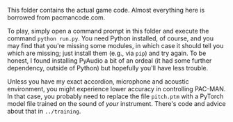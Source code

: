 This folder contains the actual game code. Almost everything here is borrowed from pacmancode.com.

To play, simply open a command prompt in this folder and execute the command `python run.py`.
You need Python installed, of course, and you may find that you're missing some modules, in which case it should tell you which are missing;
just install them (e.g., via `pip`) and try again.
To be honest, I found installing PyAudio a bit of an ordeal (it had some further dependency, outside of Python) but hopefully you'll have less trouble.

Unless you have my exact accordion, microphone and acoustic environment, you might experience lower accuracy in controlling PAC-MAN.
In that case, you probably need to replace the file `pitch.ptm` with a PyTorch model file trained on the sound of *your* instrument.
There's code and advice about that in `../training`.
